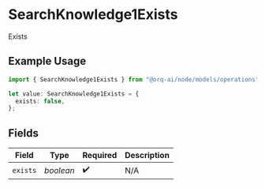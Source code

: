 # SearchKnowledge1Exists

Exists

## Example Usage

```typescript
import { SearchKnowledge1Exists } from "@orq-ai/node/models/operations";

let value: SearchKnowledge1Exists = {
  exists: false,
};
```

## Fields

| Field              | Type               | Required           | Description        |
| ------------------ | ------------------ | ------------------ | ------------------ |
| `exists`           | *boolean*          | :heavy_check_mark: | N/A                |
